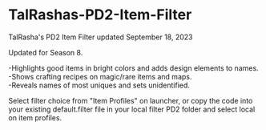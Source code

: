 # TalRashas-PD2-Item-Filter <br>
TalRasha's PD2 Item Filter updated September 18, 2023 <br>

Updated for Season 8.<br>

-Highlights good items in bright colors and adds design elements to names.<br>-Shows crafting recipes on magic/rare items and maps.<br>-Reveals names of most uniques and sets unidentified.<br>

Select filter choice from "Item Profiles" on launcher, or copy the code into your existing default.filter file in your local filter PD2 folder and select local on item profiles.
